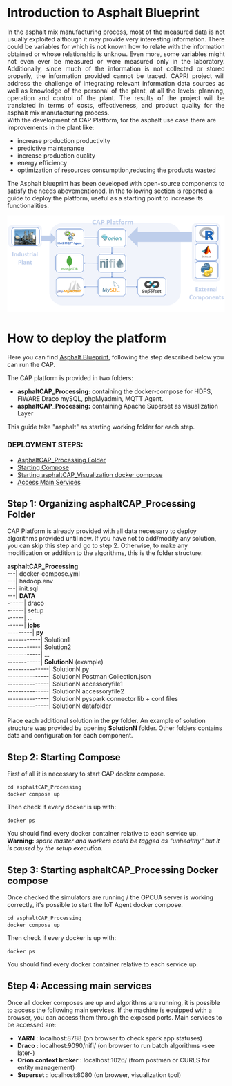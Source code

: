 # Introduction to Asphalt Blueprint
<div align="justify">
In the asphalt mix manufacturing process, most of the measured data is not usually exploited although it may provide very interesting information. There could be variables for which is not known how to relate with the information obtained or whose relationship is unknow. Even more, some variables might not even ever be measured or were measured only in the laboratory. Additionally, since much of the information is not collected or stored properly, the information provided cannot be traced.
CAPRI project will address the challenge of integrating relevant information data sources as well as knowledge of the personal of the plant, at all the levels: planning, operation and control of the plant. The results of the project will be translated in terms of costs, effectiveness, and product quality for the asphalt mix manufacturing process.
</div>
With the development of CAP Platform, for the asphalt use case there are improvements in the plant like:

-   increase production productivity
-   predictive maintenance
-   increase production quality
-   energy efficiency
-   optimization of resources consumption,reducing the products wasted

The Asphalt blueprint has been developed with open-source components to satisfy the needs abovementioned. In the following section is reported a guide to deploy the platform, useful as a starting point to increase its functionalities.


![CAP Platform Asphalt Blueprint](images/Asphalt.png?raw=true "CAP Platform Asphalt Blueprint")

# How to deploy the platform

Here you can find [Asphalt Blueprint](https://github.com/Engineering-Research-and-Development/capri_cap_blueprints/tree/main/asphalt), following the step described below you can run the CAP.

The CAP platform is provided in two folders:
- **asphaltCAP_Processing:** containing the docker-compose for  HDFS, FIWARE Draco mySQL, phpMyadmin, MQTT Agent.
- **asphaltCAP_Processing:** containing Apache Superset as visualization Layer

This guide take "asphalt" as starting working folder for each step.

### DEPLOYMENT STEPS:
-   [AsphaltCAP_Processing Folder](#step-1-asphaltcap_processing-folder)
-   [Starting Compose](#step-2-starting-compose)
-   [Starting asphaltCAP_Visualization docker compose](#step-3-starting-asphaltcap_visualization-docker-compose)
-   [Access Main Services](#step-4-access-main-services)

## Step 1: Organizing asphaltCAP_Processing Folder
CAP Platform is already provided with all data necessary to deploy algorithms provided until now.
If you have not to add/modify any solution, you can skip this step and go to step 2.
Otherwise, to make any modification or addition to the algorithms, this is the folder structure:

**asphaltCAP_Processing**<br/>
---| docker-compose.yml<br/>
---| hadoop.env<br/>
---| init.sql<br/>
---| **DATA**<br/>
------| draco<br/>
------| setup<br/>
------| ...<br/>
------| **jobs**<br/>
---------| **py** <br/>
------------| Solution1 <br/>
------------| Solution2<br/>
------------| ... <br/> 
------------| **SolutionN** (example) <br/>
---------------| SolutionN.py <br/>
---------------| SolutionN Postman Collection.json <br/>
---------------| SolutionN accessoryfile1 <br/>
---------------| SolutionN accessoryfile2 <br/>
---------------| SolutionN pyspark connector lib + conf files <br/>
---------------| SolutionN datafolder <br/>
<br/>
Place each additional solution in the **py** folder. An example of solution structure was provided by opening **SolutionN** folder.
Other folders contains data and configuration for each component.

## Step 2: Starting Compose

First of all it is necessary to start CAP docker compose.

```
cd asphaltCAP_Processing
docker compose up
```
Then check if every docker is up with:
```
docker ps
```
You should find every docker container relative to each service up.
**Warning:** *spark master and workers could be tagged as "unhealthy" but it is caused by the setup execution.*

## Step 3: Starting asphaltCAP_Processing Docker compose

Once checked the simulators are running / the OPCUA server is working correctly, it's possible to start the IoT Agent docker compose.

```
cd asphaltCAP_Processing
docker compose up
```
Then check if every docker is up with:
```
docker ps
```
You should find every docker container relative to each service up.


## Step 4: Accessing main services

Once all docker composes are up and algorithms are running, it is possible to access the following main services.
If the machine is equipped with a browser, you can access them through the exposed ports.
Main services to be accessed are:
- **YARN** : localhost:8788 (on browser to check spark app statuses)
- **Draco** : localhost:9090/nifi/ (on browser to run batch algorithms -see later-)
- **Orion context broker** : localhost:1026/ (from postman or CURLS for entity management)
- **Superset** : localhost:8080 (on browser, visualization tool)

